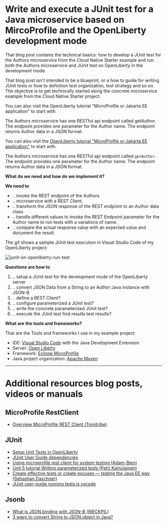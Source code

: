 
# Write and execute a JUnit test for a Java microservice based on MircoProfile and the OpenLiberty development mode

That blog post contains the technical basics: how to develop a JUnit test for the Authors microservice from the Cloud Native Starter example and run both the Authors microservice and JUnit test on OpenLiberty in the development mode.

That blog post isn't intended to be a blueprint, or a how to guide for writing JUnit tests or how to definition test organization, test strategy and so on. The objective is to get technically started along the concrete microservice example from the Cloud Native Starter project.

You can also visit the OpenLiberty tutorial "MicroProfile or Jakarta EE application" to start with.

The Authors microservice has one RESTful api endpoint called getAuthor. The endpoint provides one parameter for the Author name. The endpoint returns Author data in a JSON format.

You can also visit the [OpenLiberty tutorial "MicroProfile or Jakarta EE application"](https://openliberty.io/guides/microshed-testing.html#bootstrapping-your-application-for-testing) to start with.

The Authors microservice has one RESTful api endpoint called `getAuthor`. The endpoint provides one parameter for the Author name. The endpoint returns Author data in a JSON format.

**What do we need and how do we implement it?**

**We need to**
 
 * .. invoke the REST endpoint of the Authors 
 * .. microservice with a REST Client.
 * .. transform the JSON response of the REST endpoint to an Author data class
 * .. handle different values to invoke the REST Endpoint parameter for the Author name to run tests with a variations of name.
 * .. compare the actual response value with an expected value and document the result.

The gif shows a sample JUnit test execution in Visual Studio Code of my OpenLiberty project:

![junit-on-openliberty-run-test](images/junit-on-openliberty-run-test.gif)

**Questions are how to**
 
 1. .. setup a JUnit test for the development mode of the OpenLiberty  server
 2. .. convert JSON Data from a String to an Author Java instance with JSON-B
 4. .. define a REST Client?
 5. .. configure parameterized a JUnit test?
 6. .. write the concrete parameterized JUnit test?
 7. .. execute the JUnit test find results test results?

**What are the tools and frameworks?**

That are the Tools and frameworks I use in my example project:

* IDE: [Visual Studio Code](https://code.visualstudio.com/) with the Java Development Extension
* Server: [Open Liberty](https://openliberty.io/)
* Framework: [Eclipse MicroProfile](https://projects.eclipse.org/projects/technology.microprofile)
* Java project organization: [Apache Maven](https://maven.apache.org/)

---

# Additional resources blog posts, videos or manuals

## MicroProfile RestClient

* [Overview MicroProfile REST Client (Tomitribe)](https://www.tomitribe.com/blog/overview-of-microprofile-rest-client/)

## JUnit

* [Setup Unit Tests in OpenLiberty](https://github.com/OpenLiberty/open-liberty/wiki/Unit-Tests)
* [JUnit User Guide dependencies](https://junit.org/junit5/docs/5.1.0-M1/user-guide/#dependency-diagram)
* [Using microprofile rest client for system testing (Adam-Bien)](http://www.adam-bien.com/roller/abien/entry/using_microprofile_rest_client_for)
* [Unit 5 tutorial Writing parameterized tests (Petri Kainulainen)](https://www.petrikainulainen.net/programming/testing/junit-5-tutorial-writing-parameterized-tests/)
* [Create effective tests or create excuses — testing the Java EE way (Sebastian Daschner)](https://www.youtube.com/watch?v=JPctzdfxeXo)
* [JUnit user-guide running tests is vscode](https://junit.org/junit5/docs/current/user-guide/#running-tests-ide-vscode)

## Jsonb

* [What is JSON binding with JSON-B (RIECKPIL)](https://rieckpil.de/whatis-json-binding-json-b/)
* [3 ways to convert String to JSON object in Java?](https://www.java67.com/2016/10/3-ways-to-convert-string-to-json-object-in-java.html)